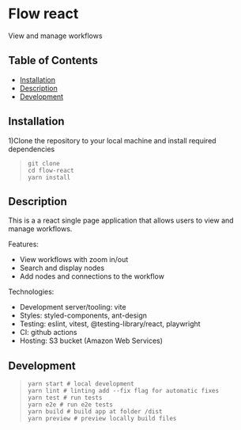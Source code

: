 # Flow react

View and manage workflows

## Table of Contents

- [Installation](#installation)
- [Description](#description)
- [Development](#development)

## Installation

1)Clone the repository to your local machine and install required dependencies

> ```shell
> git clone
> cd flow-react
> yarn install
> ```

## Description

This is a a react single page application that allows users to view and manage workflows.

Features:

- View workflows with zoom in/out
- Search and display nodes
- Add nodes and connections to the workflow

Technologies:

- Development server/tooling: vite
- Styles: styled-components, ant-design
- Testing: eslint, vitest, @testing-library/react, playwright
- CI: github actions
- Hosting: S3 bucket (Amazon Web Services)

## Development

> ```shell
> yarn start # local development
> yarn lint # linting add --fix flag for automatic fixes
> yarn test # run tests
> yarn e2e # run e2e tests
> yarn build # build app at folder /dist
> yarn preview # preview locally build files
> ```
